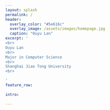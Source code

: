 ```yaml
---
layout: splash
permalink: /
header:
  overlay_color: "#5e616c"
  overlay_image: /assets/images/homepage.jpg
  caption: "Ouyu Lan"
excerpt: '
<br>
Ouyu Lan
<br>
Major in Computer Science
<br>
Shanghai Jiao Tong University
<br>

'
feature_row:
  
intro:
 
---
```




